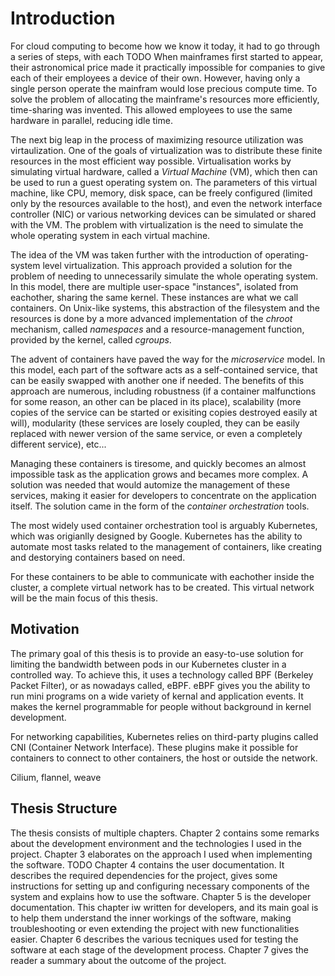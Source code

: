 # Introduction

For cloud computing to become how we know it today, it had to go through a series of steps, with each TODO
When mainframes first started to appear, their astronomical price made it practically impossible for companies to give each of their employees a device of their own.
However, having only a single person operate the mainfram would lose precious compute time.
To solve the problem of allocating the mainframe's resources more efficiently, time-sharing was invented.
This allowed employees to use the same hardware in parallel, reducing idle time.

The next big leap in the process of maximizing resource utilization was virtaulization.
One of the goals of virtualization was to distribute these finite resources in the most efficient way possible.
Virtualisation works by simulating virtual hardware, called a *Virtual Machine* (VM), which then can be used to run a guest operating system on.
The parameters of this virtual machine, like CPU, memory, disk space, can be freely configured (limited only by the resources available to the host), and even the network interface controller (NIC) or various networking devices can be simulated or shared with the VM.
The problem with virtualization is the need to simulate the whole operating system in each virtual machine.

The idea of the VM was taken further with the introduction of operating-system level virtualization.
This approach provided a solution for the problem of needing to unnecessarily simulate the whole operating system.
In this model, there are multiple user-space "instances", isolated from eachother, sharing the same kernel.
These instances are what we call containers.
On Unix-like systems, this abstraction of the filesystem and the resources is done by a more advanced implementation of the *chroot* mechanism, called *namespaces* and a resource-management function, provided by the kernel, called *cgroups*.

The advent of containers have paved the way for the *microservice* model.
In this model, each part of the software acts as a self-contained service, that can be easily swapped with another one if needed.
The benefits of this approach are numerous, including robustness (if a container malfunctions for some reason, an other can be placed in its place), scalability (more copies of the service can be started or exisiting copies destroyed easily at will), modularity (these services are losely coupled, they can be easily replaced with newer version of the same service, or even a completely different service), etc...

Managing these containers is tiresome, and quickly becomes an almost impossible task as the application grows and becames more complex.
A solution was needed that would automize the management of these services, making it easier for developers to concentrate on the application itself.
The solution came in the form of the *container orchestration* tools.

The most widely used container orchestration tool is arguably Kubernetes, which was origianlly designed by Google.
Kubernetes has the ability to automate most tasks related to the management of containers, like creating and destorying containers based on need.

For these containers to be able to communicate with eachother inside the cluster, a complete virtual network has to be created.
This virtual network will be the main focus of this thesis.

## Motivation

The primary goal of this thesis is to provide an easy-to-use solution for limiting the bandwidth between pods in our Kubernetes cluster in a controlled way.
To achieve this, it uses a technology called BPF (Berkeley Packet Filter), or as nowadays called, eBPF.
eBPF gives you the ability to run mini programs on a wide variety of kernal and application events. 
It makes the kernel programmable for people without background in kernel development.

For networking capabilities, Kubernetes relies on third-party plugins called CNI (Container Network Interface).
These plugins make it possible for containers to connect to other containers, the host or outside the network.

Cilium, flannel, weave

## Thesis Structure

The thesis consists of multiple chapters.
Chapter 2 contains some remarks about the development environment and the technologies I used in the project.
Chapter 3 elaborates on the approach I used when implementing the software.
TODO
Chapter 4 contains the user documentation.
It describes the required dependencies for the project, gives some instructions for setting up and configuring necessary components of the system and explains how to use the software.
Chapter 5 is the developer documentation.
This chapter iw written for developers, and its main goal is to help them understand the inner workings of the software, making troubleshooting or even extending the project with new functionalities easier.
Chapter 6 describes the various tecniques used for testing the software at each stage of the development process.
Chapter 7 gives the reader a summary about the outcome of the project.
